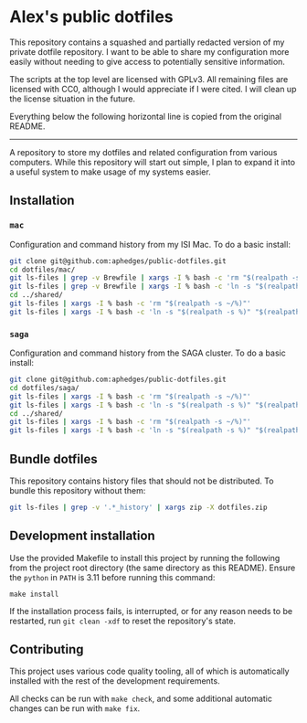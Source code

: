# Alex's public dotfiles

This repository contains a squashed and partially redacted version of my private dotfile repository. I want to be able to share my configuration more easily without needing to give access to potentially sensitive information.

The scripts at the top level are licensed with GPLv3. All remaining files are licensed with CC0, although I would appreciate if I were cited. I will clean up the license situation in the future.

Everything below the following horizontal line is copied from the original README.

---

A repository to store my dotfiles and related configuration from various computers. While this repository will start out simple, I plan to expand it into a useful system to make usage of my systems easier.

## Installation

### `mac`

Configuration and command history from my ISI Mac. To do a basic install:

```bash
git clone git@github.com:aphedges/public-dotfiles.git
cd dotfiles/mac/
git ls-files | grep -v Brewfile | xargs -I % bash -c 'rm "$(realpath -s ~/%)"'
git ls-files | grep -v Brewfile | xargs -I % bash -c 'ln -s "$(realpath -s %)" "$(realpath -s ~/%)"'
cd ../shared/
git ls-files | xargs -I % bash -c 'rm "$(realpath -s ~/%)"'
git ls-files | xargs -I % bash -c 'ln -s "$(realpath -s %)" "$(realpath -s ~/%)"'
```

### `saga`

Configuration and command history from the SAGA cluster. To do a basic install:

```bash
git clone git@github.com:aphedges/public-dotfiles.git
cd dotfiles/saga/
git ls-files | xargs -I % bash -c 'rm "$(realpath -s ~/%)"'
git ls-files | xargs -I % bash -c 'ln -s "$(realpath -s %)" "$(realpath -s ~/%)"'
cd ../shared/
git ls-files | xargs -I % bash -c 'rm "$(realpath -s ~/%)"'
git ls-files | xargs -I % bash -c 'ln -s "$(realpath -s %)" "$(realpath -s ~/%)"'
```

## Bundle dotfiles

This repository contains history files that should not be distributed. To bundle this repository without them:

```bash
git ls-files | grep -v '.*_history' | xargs zip -X dotfiles.zip
```

## Development installation

Use the provided Makefile to install this project by running the following from the project root directory (the same directory as this README). Ensure the `python` in `PATH` is 3.11 before running this command:

```shell
make install
```

If the installation process fails, is interrupted, or for any reason needs to be restarted, run `git clean -xdf` to reset the repository's state.

## Contributing

This project uses various code quality tooling, all of which is automatically installed with the rest of the development requirements.

All checks can be run with `make check`, and some additional automatic changes can be run with `make fix`.
